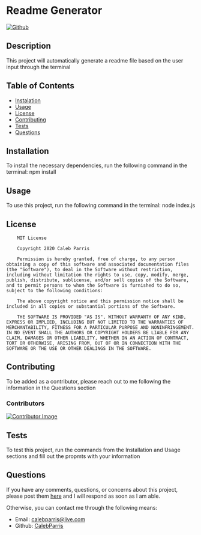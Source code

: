# Readme Generator

   [![Github](https://img.shields.io/badge/License-MIT-brightgreen)](#License)

   ## Description
   This project will automatically generate a readme file based on the user input through the terminal

   ## Table of Contents
   * [Instalation](#Installation)
   * [Usage](#Usage)
   * [License](#License)
   * [Contributing](#Contributing)
   * [Tests](#Tests)
   * [Questions](#Questions)
   
   ## Installation
   To install the necessary dependencies, run the following command in the terminal: npm install

   ## Usage
   To use this project, run the following command in the terminal: node index.js

   ## License
   
        MIT License

        Copyright 2020 Caleb Parris

        Permission is hereby granted, free of charge, to any person obtaining a copy of this software and associated documentation files (the "Software"), to deal in the Software without restriction, including without limitation the rights to use, copy, modify, merge, publish, distribute, sublicense, and/or sell copies of the Software, and to permit persons to whom the Software is furnished to do so, subject to the following conditions:
        
        The above copyright notice and this permission notice shall be included in all copies or substantial portions of the Software.
        
        THE SOFTWARE IS PROVIDED "AS IS", WITHOUT WARRANTY OF ANY KIND, EXPRESS OR IMPLIED, INCLUDING BUT NOT LIMITED TO THE WARRANTIES OF MERCHANTABILITY, FITNESS FOR A PARTICULAR PURPOSE AND NONINFRINGEMENT. IN NO EVENT SHALL THE AUTHORS OR COPYRIGHT HOLDERS BE LIABLE FOR ANY CLAIM, DAMAGES OR OTHER LIABILITY, WHETHER IN AN ACTION OF CONTRACT, TORT OR OTHERWISE, ARISING FROM, OUT OF OR IN CONNECTION WITH THE SOFTWARE OR THE USE OR OTHER DEALINGS IN THE SOFTWARE.

   ## Contributing
   To be added as a contributor, please reach out to me following the information in the Questions section
   ### Contributors
   [![Contributor Image](https://github.com/CalebParris.png?size=75)](https://github.com/CalebParris)

   ## Tests
   To test this project, run the commands from the Installation and Usage sections and fill out the propmts with your information

   ## Questions
   If you have any comments, questions, or concerns about this project, please post them [here](https://github.com/CalebParris/Readme-Generator/issues) and I will respond as soon as I am able.

   Otherwise, you can contact me through the following means:
   * Email: calebparris@live.com
   * Github: [CalebParris](https://github.com/CalebParris)
    